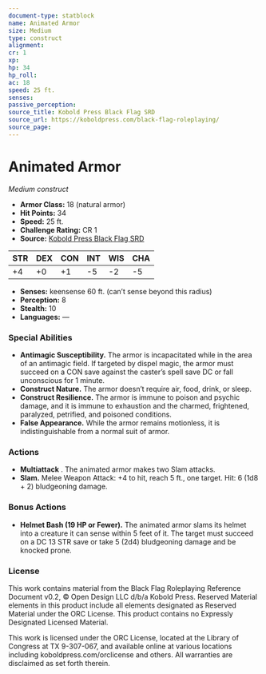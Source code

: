 ```yaml
---
document-type: statblock
name: Animated Armor
size: Medium
type: construct
alignment: 
cr: 1
xp: 
hp: 34
hp_roll: 
ac: 18
speed: 25 ft.
senses: 
passive_perception: 
source_title: Kobold Press Black Flag SRD
source_url: https://koboldpress.com/black-flag-roleplaying/
source_page: 
---
```


# Animated Armor

*Medium construct*

- **Armor Class:** 18 (natural armor)
- **Hit Points:** 34
- **Speed:** 25 ft.
- **Challenge Rating:** CR 1
- **Source:** [Kobold Press Black Flag SRD](https://koboldpress.com/black-flag-roleplaying/)

| STR | DEX | CON | INT | WIS | CHA |
| --- | --- | --- | --- | --- | --- |
| +4 | +0 | +1 | -5 | -2 | -5 |

- **Senses:** keensense 60 ft. (can’t sense beyond this radius)
- **Perception:** 8
- **Stealth:** 10
- **Languages:** —

### Special Abilities

- **Antimagic Susceptibility.** The armor is incapacitated while in the area of an antimagic field. If targeted by dispel magic, the armor must succeed on a CON save against the caster’s spell save DC or fall unconscious for 1 minute.
- **Construct Nature.** The armor doesn’t require air, food, drink, or sleep.
- **Construct Resilience.** The armor is immune to poison and psychic damage, and it is immune to exhaustion and the charmed, frightened, paralyzed, petrified, and poisoned conditions.
- **False Appearance.** While the armor remains motionless, it is indistinguishable from a normal suit of armor.

### Actions

- **Multiattack** . The animated armor makes two Slam attacks.
- **Slam.** Melee Weapon Attack: +4 to hit, reach 5 ft., one target. Hit: 6 (1d8 + 2) bludgeoning damage.

### Bonus Actions

- **Helmet Bash (19 HP or Fewer).** The animated armor slams its helmet into a creature it can sense within 5 feet of it. The target must succeed on a DC 13 STR save or take 5 (2d4) bludgeoning damage and be knocked prone.

### License

This work contains material from the Black Flag Roleplaying Reference Document v0.2, © Open Design LLC d/b/a Kobold Press. Reserved Material elements in this product include all elements designated as Reserved Material under the ORC License. This product contains no Expressly Designated Licensed Material.

This work is licensed under the ORC License, located at the Library of Congress at TX 9-307-067, and available online at various locations including koboldpress.com/orclicense and others. All warranties are disclaimed as set forth therein.
